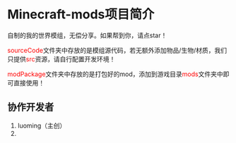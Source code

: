 # Minecraft-mods项目简介
自制的我的世界模组，无偿分享。如果帮到你，请点star！



<span style="color:red">sourceCode</span>文件夹中存放的是模组源代码，若无额外添加物品/生物/材质，我们只提供<span style="color:red">src</span>资源，请自行配置开发环境！



<span style="color:red">modPackage</span>文件夹中存放的是打包好的mod，添加到游戏目录<span style="color:red">mods</span>文件夹中即可直接使用！





## 协作开发者

1. luoming（主创）
2. 
